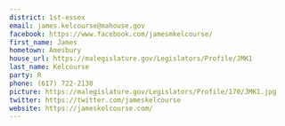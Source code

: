 ```yaml
---
district: 1st-essex
email: james.kelcourse@mahouse.gov
facebook: https://www.facebook.com/jamesmkelcourse/
first_name: James
hometown: Amesbury
house_url: https://malegislature.gov/Legislators/Profile/JMK1
last_name: Kelcourse
party: R
phone: (617) 722-2130
picture: https://malegislature.gov/Legislators/Profile/170/JMK1.jpg
twitter: https://twitter.com/jameskelcourse
website: https://jameskelcourse.com/
---
```

